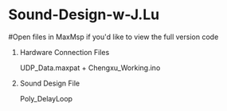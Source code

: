 # Sound-Design-w-J.Lu

#Open files in MaxMsp if you'd like to view the full version code

1. Hardware Connection Files
    
   UDP_Data.maxpat + Chengxu_Working.ino
   
2. Sound Design File

    Poly_DelayLoop
    
    
  
